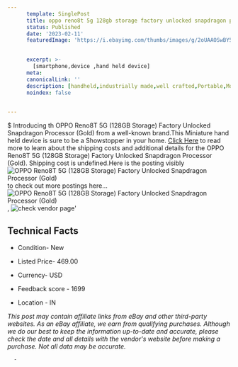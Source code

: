 ```yaml
---
      template: SinglePost
      title: oppo reno8t 5g 128gb storage factory unlocked snapdragon processor gold 
      status: Published
      date: '2023-02-11'
      featuredImage: 'https://i.ebayimg.com/thumbs/images/g/2oUAAOSwBY5j4Kej/s-l225.jpg'
       

      excerpt: >-
        [smartphone,device ,hand held device]
      meta:
      canonicalLink: ''
      description: [handheld,industrially made,well crafted,Portable,Mobile,Compact,Convenient,Lightweight,Maneuverable,Man-portable,Miniature,Carriable,Hand-held,Light,Holdable,Transportable,Mobile device,Pocket-sized,On-the-go,Wireless,Cordless,Compact size,Convenient size, smartphone,device ,hand held device]
      noindex: false
      

---
```

$
      Introducing th OPPO Reno8T 5G  (128GB Storage) Factory Unlocked Snapdragon Processor (Gold) from a well-known brand.This Miniature hand held device is sure to be a Showstopper in your home. [Click Here](https://www.ebay.com/itm/185765235263?hash=item2b40788a3f%3Ag%3A2oUAAOSwBY5j4Kej&mkevt=1&mkcid=1&mkrid=711-53200-19255-0&campid=%253CePNCampaignId%253E&customid=%253CreferenceId%253E&toolid=10049) to read more to learn about the shipping costs and additional details for the OPPO Reno8T 5G  (128GB Storage) Factory Unlocked Snapdragon Processor (Gold). Shipping cost is undefined.Here is the posting visibly ![OPPO Reno8T 5G  (128GB Storage) Factory Unlocked Snapdragon Processor (Gold)](https://i.ebayimg.com/thumbs/images/g/2oUAAOSwBY5j4Kej/s-l225.jpg) to check out more postings here... ![OPPO Reno8T 5G  (128GB Storage) Factory Unlocked Snapdragon Processor (Gold)](https://i.ebayimg.com/images/g/2oUAAOSwBY5j4Kej/s-l960.jpg), ![check vendor page](https://origin-galleryplus.ebayimg.com/ws/web/185765235263_2_0_1/225x225.jpg,https://origin-galleryplus.ebayimg.com/ws/web/185765235263_3_0_1/225x225.jpg,https://origin-galleryplus.ebayimg.com/ws/web/185765235263_4_0_1/225x225.jpg,https://origin-galleryplus.ebayimg.com/ws/web/185765235263_5_0_1/225x225.jpg,https://origin-galleryplus.ebayimg.com/ws/web/185765235263_6_0_1/225x225.jpg)'

      

 ## Technical Facts 



     
      

 - Condition- New 


      

 - Listed Price- 469.00 


      

 - Currency- USD 


      

 - Feedback score - 1699 


      

 - Location - IN 


      
      

 *_This post may contain affiliate links from eBay and other third-party websites. As an eBay affiliate, we earn from qualifying purchases. Although we do our best to keep the information up-to-date and accurate, please check the date and all details with the vendor's website before making a purchase. Not all data may be accurate._*




      -

